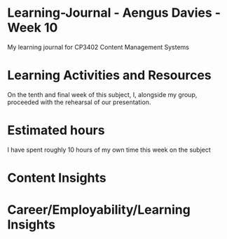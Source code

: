 # Learning-Journal - Aengus Davies - Week 10
My learning journal for CP3402 Content Management Systems

# Learning Activities and Resources
On the tenth and final week of this subject, I, alongside my group, proceeded with the rehearsal of our presentation.

# Estimated hours
I have spent roughly 10 hours of my own time this week on the subject

# Content Insights


# Career/Employability/Learning Insights
